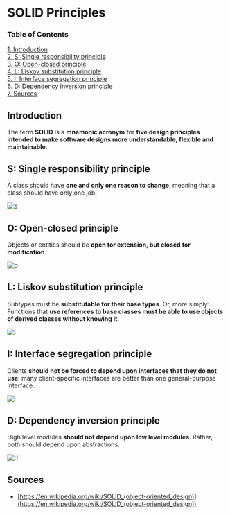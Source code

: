 # SOLID Principles

### Table of Contents

[1. Introduction](#introduction)  
[2. S: Single responsibility principle](#s-single-responsibility-principle)  
[3. O: Open-closed principle](#o-open-closed-principle)  
[4. L: Liskov substitution principle](#l-liskov-substitution-principle)  
[5. I: Interface segregation principle](#i-interface-segregation-principle)  
[6. D: Dependency inversion principle](#d-dependency-inversion-principle)  
[7. Sources](#sources)

## Introduction

The term **SOLID** is a **mnemonic acronym** for **five design principles intended to make software designs more understandable, flexible and maintainable**.

## S: Single responsibility principle

A class should have **one and only one reason to change**, meaning that a class should have only one job.

![s](https://www.tomdalling.com/images/posts/srp.jpg)

## O: Open-closed principle

Objects or entities should be **open for extension, but closed for modification**.

![o](https://www.tomdalling.com/images/posts/ocp.jpg)

## L: Liskov substitution principle

Subtypes must be **substitutable for their base types**. Or, more simply: Functions that **use references to base classes must be able to use objects of derived classes without knowing it**.

![l](https://www.tomdalling.com/images/posts/lsp.jpg)

## I: Interface segregation principle

Clients **should not be forced to depend upon interfaces that they do not use**: many client-specific interfaces are better than one general-purpose interface.

![i](https://www.tomdalling.com/images/posts/isp.jpg)

## D: Dependency inversion principle

High level modules **should not depend upon low level modules**. Rather, both should depend upon abstractions.

![d](https://exceptionnotfound.net/content/images/2015/03/dependencyinversionprinciple.jpg)

## Sources

* [https://en.wikipedia.org/wiki/SOLID_(object-oriented_design)](https://en.wikipedia.org/wiki/SOLID_(object-oriented_design))

